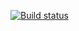 [![Build status](https://ci.appveyor.com/api/projects/status/3n92tderbyj21kvg/branch/main?svg=true)](https://ci.appveyor.com/project/IgorPyak/bdd1/branch/main)
